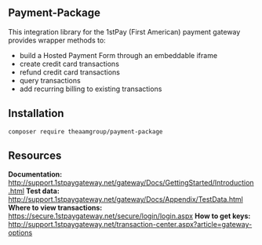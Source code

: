 ## Payment-Package
This integration library for the 1stPay (First American) payment gateway provides wrapper methods to:
- build a Hosted Payment Form through an embeddable iframe
- create credit card transactions
- refund credit card transactions
- query transactions
- add recurring billing to existing transactions

## Installation
`composer require theaamgroup/payment-package`

## Resources
**Documentation:** http://support.1stpaygateway.net/gateway/Docs/GettingStarted/Introduction.html
**Test data:** http://support.1stpaygateway.net/gateway/Docs/Appendix/TestData.html
**Where to view transactions:** https://secure.1stpaygateway.net/secure/login/login.aspx
**How to get keys:** http://support.1stpaygateway.net/transaction-center.aspx?article=gateway-options
